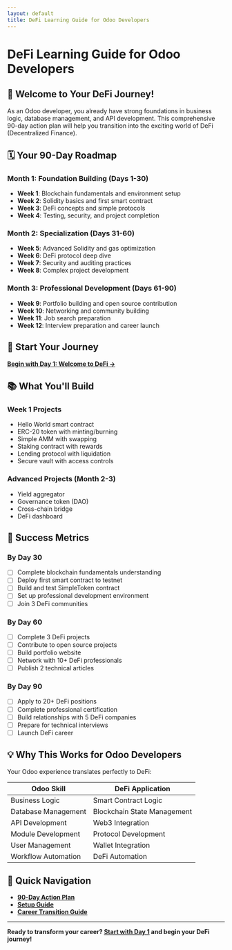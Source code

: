 ```yaml
---
layout: default
title: DeFi Learning Guide for Odoo Developers
---
```


# DeFi Learning Guide for Odoo Developers

## 🎯 Welcome to Your DeFi Journey!

As an Odoo developer, you already have strong foundations in business logic, database management, and API development. This comprehensive 90-day action plan will help you transition into the exciting world of DeFi (Decentralized Finance).

## 🗓️ Your 90-Day Roadmap

### **Month 1: Foundation Building (Days 1-30)**
- **Week 1**: Blockchain fundamentals and environment setup
- **Week 2**: Solidity basics and first smart contract  
- **Week 3**: DeFi concepts and simple protocols
- **Week 4**: Testing, security, and project completion

### **Month 2: Specialization (Days 31-60)**
- **Week 5**: Advanced Solidity and gas optimization
- **Week 6**: DeFi protocol deep dive
- **Week 7**: Security and auditing practices
- **Week 8**: Complex project development

### **Month 3: Professional Development (Days 61-90)**
- **Week 9**: Portfolio building and open source contribution
- **Week 10**: Networking and community building
- **Week 11**: Job search preparation
- **Week 12**: Interview preparation and career launch

## 🚀 Start Your Journey

**[Begin with Day 1: Welcome to DeFi →](/defi/90-day-plan/month-1/day-01)**

## 📚 What You'll Build

### **Week 1 Projects**
- Hello World smart contract
- ERC-20 token with minting/burning
- Simple AMM with swapping
- Staking contract with rewards
- Lending protocol with liquidation
- Secure vault with access controls

### **Advanced Projects (Month 2-3)**
- Yield aggregator
- Governance token (DAO)
- Cross-chain bridge
- DeFi dashboard

## 🎯 Success Metrics

### **By Day 30**
- [ ] Complete blockchain fundamentals understanding
- [ ] Deploy first smart contract to testnet
- [ ] Build and test SimpleToken contract
- [ ] Set up professional development environment
- [ ] Join 3 DeFi communities

### **By Day 60**
- [ ] Complete 3 DeFi projects
- [ ] Contribute to open source projects
- [ ] Build portfolio website
- [ ] Network with 10+ DeFi professionals
- [ ] Publish 2 technical articles

### **By Day 90**
- [ ] Apply to 20+ DeFi positions
- [ ] Complete professional certification
- [ ] Build relationships with 5 DeFi companies
- [ ] Prepare for technical interviews
- [ ] Launch DeFi career

## 💡 Why This Works for Odoo Developers

Your Odoo experience translates perfectly to DeFi:

| **Odoo Skill** | **DeFi Application** |
|----------------|---------------------|
| Business Logic | Smart Contract Logic |
| Database Management | Blockchain State Management |
| API Development | Web3 Integration |
| Module Development | Protocol Development |
| User Management | Wallet Integration |
| Workflow Automation | DeFi Automation |

## 🔗 Quick Navigation

- **[90-Day Action Plan](/defi/90-day-plan/)**
- **[Setup Guide](/defi/GITHUB_SETUP.html)**
- **[Career Transition Guide](/defi/career-transition-guide.html)**

---

**Ready to transform your career? [Start with Day 1](/defi/90-day-plan/month-1/day-01) and begin your DeFi journey!** 